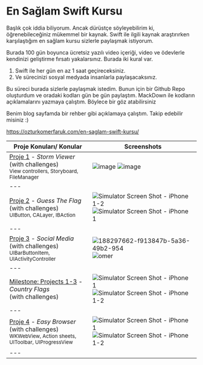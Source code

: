 # En Sağlam Swift Kursu

Başlık çok iddia biliyorum. Ancak dürüstçe söyleyebilirim ki, öğrenebileceğiniz mükemmel bir kaynak. Swift ile ilgili kaynak araştırırken karşılaştığım en sağlam kursu sizlerle paylaşmak istiyorum.

Burada 100 gün boyunca ücretsiz yazılı video içeriği, video ve ödevlerle kendinizi geliştirme fırsatı yakalarsınız.  Burada iki kural var.

1. Swift ile her gün en az 1 saat geçireceksiniz.
2. Ve sürecinizi sosyal medyada insanlarla paylaşacaksınız.

Bu süreci burada sizlerle paylaşmak istedim.  Bunun için bir Github Repo oluşturdum ve oradaki kodları gün be gün paylaştım.  MackDown ile kodların açıklamalarını yazmaya çalıştım.  Böylece bir göz atabilirsiniz

Benim blog sayfamda bir rehber gibi açıklamaya çalıştım. Takip edebilir misiniz :)

https://ozturkomerfaruk.com/en-saglam-swift-kursu/

Proje Konuları/ Konular                                                                                                                                                          | Screenshots
---                                                                                                                                                                          |---
[Proje 1](18.Day) - *Storm Viewer* <br/>(with challenges)                                         <br/><sub> View controllers, Storyboard, FileManager                               </sub> | ![image](https://user-images.githubusercontent.com/56068905/188148592-bcdb0efc-478c-49c0-8177-d8c20f8d3802.png) ![image](https://user-images.githubusercontent.com/56068905/188148648-0f291a52-2bda-4165-ba4e-7a335076273a.png) |
|---
[Proje 2](21.Day) - *Guess The Flag* <br/>(with challenges)                                         <br/><sub> UIButton, CALayer, IBAction                                </sub> | ![Simulator Screen Shot - iPhone 1-2](https://user-images.githubusercontent.com/56068905/188284499-3251c5b3-a665-45ed-aa5d-ccf8b4b45b22.png) ![Simulator Screen Shot - iPhone 1](https://user-images.githubusercontent.com/56068905/188284502-07e9cf7f-c58d-4562-bbe9-1f7d4dbeaa1e.png)
|---
[Proje 3](22.Day) - *Social Media* <br/>(with challenges)                                         <br/><sub> UIBarButtonItem, UIActivityController                               </sub> | ![188297662-f913847b-5a36-49b2-954](https://user-images.githubusercontent.com/56068905/188297896-e251c524-a86d-4be6-994b-225b0068ac01.png) ![omer](https://user-images.githubusercontent.com/56068905/188297900-04394fc8-2e7e-4cf2-a0b6-658084e0a42e.png)
|---
[Milestone: Projects 1-3](23.Day) - *Country Flags* <br/>(with challenges)                                         <br/>                    | ![Simulator Screen Shot - iPhone 1](https://user-images.githubusercontent.com/56068905/188669870-a544e284-12aa-4159-9656-859c762db1f9.png) ![Simulator Screen Shot - iPhone 1-2](https://user-images.githubusercontent.com/56068905/188669891-634b614d-4d3b-43ec-90d4-454bbd042c0c.png)
|---
[Proje 4](26.Day) - *Easy Browser* <br/>(with challenges)                                         <br/><sub> WKWebView, Action sheets, UIToolbar, UIProgressView                   </sub> | ![Simulator Screen Shot - iPhone 1](https://user-images.githubusercontent.com/56068905/188885286-1f5595df-3d60-4716-93da-ba24c2e38131.png) ![Simulator Screen Shot - iPhone 1-2](https://user-images.githubusercontent.com/56068905/188885316-80b8d51a-979c-4513-a9e7-8ed6b913242f.png)
|---
